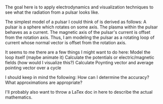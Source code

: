The goal here is to apply electrodynamics and visualization techniques to see what the radiation from a pulsar looks like.

The simplest model of a pulsar I could think of is derived as follows:
   A pulsar is a sphere which rotates on some axis.
   The plasma within the pulsar behaves as a current.
   The magnetic axis of the pulsar's current is offset from the rotation axis.
   Thus, I am modeling the pulsar as a rotating loop of current whose normal vector is offset from the rotation axis.

It seems to me there are a few things I might want to do here:
   Model the loop itself (maybe animate it)
   Calculate the potentials or electric/magnetic fields (how would I visualize this?)
   Calculate Poynting vector and average pointing vector over a cycle

I should keep in mind the following:
   How can I determine the accuracy?
   What approximations are appropriate?

I'll probably also want to throw a LaTex doc in here to describe the actual mathematics.